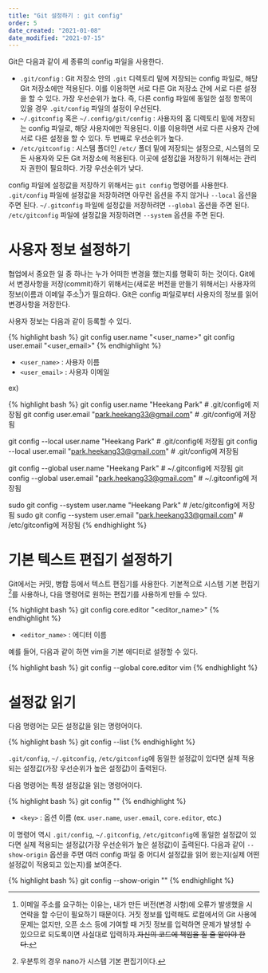 ```yaml
---
title: "Git 설정하기 : git config"
order: 5
date_created: "2021-01-08"
date_modified: "2021-07-15"
---
```


Git은 다음과 같이 세 종류의 config 파일을 사용한다.

- `.git/config` : Git 저장소 안의 `.git` 디렉토리 밑에 저장되는 config 파일로, 해당 Git 저장소에만 적용된다. 이를 이용하면 서로 다른 Git 저장소 간에 서로 다른 설정을 할 수 있다. 가장 우선순위가 높다. 즉, 다른 config 파일에 동일한 설정 항목이 있을 경우 `.git/config` 파일의 설정이 우선된다.
- `~/.gitconfig` 혹은 `~/.config/git/config` : 사용자의 홈 디렉토리 밑에 저장되는 config 파일로, 해당 사용자에만 적용된다. 이를 이용하면 서로 다른 사용자 간에 서로 다른 설정을 할 수 있다. 두 번째로 우선순위가 높다.
- `/etc/gitconfig` : 시스템 폴더인 `/etc/` 폴더 밑에 저장되는 설정으로, 시스템의 모든 사용자와 모든 Git 저장소에 적용된다. 이곳에 설정값을 저장하기 위해서는 관리자 권한이 필요하다. 가장 우선순위가 낮다.

config 파일에 설정값을 저장하기 위해서는 `git config` 명령어를 사용한다. `.git/config` 파일에 설정값을 저장하려면 아무런 옵션을 주지 않거나 `--local` 옵션을 주면 된다. `~/.gitconfig` 파일에 설정값을 저장하려면 `--global` 옵션을 주면 된다. `/etc/gitconfig` 파일에 설정값을 저장하려면 `--system` 옵션을 주면 된다.

# 사용자 정보 설정하기

협업에서 중요한 일 중 하나는 누가 어떠한 변경을 했는지를 명확히 하는 것이다. Git에서 변경사항을 저장(commit)하기 위해서는(새로운 버전을 만들기 위해서는) 사용자의 정보(이름과 이메일 주소[^1])가 필요하다. Git은 config 파일로부터 사용자의 정보를 읽어 변경사항을 저장한다.

[^1]: 이메일 주소를 요구하는 이유는, 내가 만든 버전(변경 사항)에 오류가 발생했을 시 연락을 할 수단이 필요하기 때문이다. 거짓 정보를 입력해도 로컬에서의 Git 사용에 문제는 없지만, 오픈 소스 등에 기여할 때 거짓 정보를 입력하면 문제가 발생할 수 있으므로 되도록이면 사실대로 입력하자.~~자신의 코드에 책임을 질 줄 알아야 한다.~~

사용자 정보는 다음과 같이 등록할 수 있다.

{% highlight bash %}
git config user.name "<user_name>"
git config user.email "<user_email>"
{% endhighlight %}

- `<user_name>` : 사용자 이름
- `<user_email>` : 사용자 이메일

ex)

{% highlight bash %}
git config user.name "Heekang Park"                              # .git/config에 저장됨
git config user.email "park.heekang33@gmail.com"                 # .git/config에 저장됨

git config --local user.name "Heekang Park"                      # .git/config에 저장됨
git config --local user.email "park.heekang33@gmail.com"         # .git/config에 저장됨

git config --global user.name "Heekang Park"                     # ~/.gitconfig에 저장됨
git config --global user.email "park.heekang33@gmail.com"        # ~/.gitconfig에 저장됨

sudo git config --system user.name "Heekang Park"                # /etc/gitconfig에 저장됨
sudo git config --system user.email "park.heekang33@gmail.com"   # /etc/gitconfig에 저장됨
{% endhighlight %}

# 기본 텍스트 편집기 설정하기

Git에서는 커밋, 병합 등에서 텍스트 편집기를 사용한다. 기본적으로 시스템 기본 편집기[^2]를 사용하나, 다음 명령어로 원하는 편집기를 사용하게 만들 수 있다.

[^2]: 우분투의 경우 nano가 시스템 기본 편집기이다. 

{% highlight bash %}
git config core.editor "<editor_name>"
{% endhighlight %}

- `<editor_name>` : 에디터 이름 

예를 들어, 다음과 같이 하면 vim을 기본 에디터로 설정할 수 있다.

{% highlight bash %}
git config --global core.editor vim
{% endhighlight %}

# 설정값 읽기

다음 명령어는 모든 설정값을 읽는 명령어이다.

{% highlight bash %}
git config --list
{% endhighlight %}

`.git/config`, `~/.gitconfig`, `/etc/gitconfig`에 동일한 설정값이 있다면 실제 적용되는 설정값(가장 우선순위가 높은 설정값)이 출력된다.

다음 명령어는 특정 설정값을 읽는 명령어이다.

{% highlight bash %}
git config "<key>"
{% endhighlight %}

- `<key>` : 옵션 이름 (ex. `user.name`, `user.email`, `core.editor`, etc.)

이 명령어 역시 `.git/config`, `~/.gitconfig`, `/etc/gitconfig`에 동일한 설정값이 있다면 실제 적용되는 설정값(가장 우선순위가 높은 설정값)이 출력된다. 다음과 같이 `--show-origin` 옵션을 주면 여러 config 파일 중 어디서 설정값을 읽어 왔는지(실제 어떤 설정값이 적용되고 있는지)를 보여준다.

{% highlight bash %}
git config --show-origin "<key>"
{% endhighlight %}